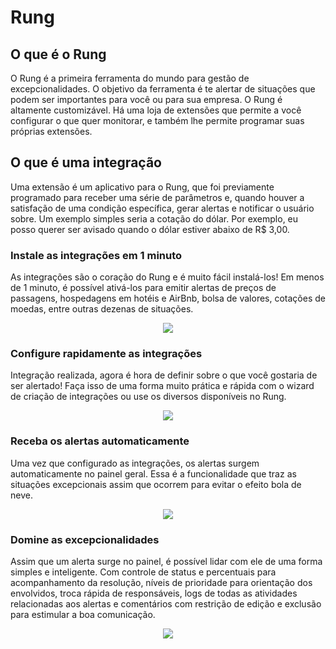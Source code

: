 # Rung

## O que é o Rung

O Rung é a primeira ferramenta do mundo para gestão de excepcionalidades.
O objetivo da ferramenta é te alertar de situações que podem ser importantes
para você ou para sua empresa. O Rung é altamente customizável. Há uma loja
de extensões que permite a você configurar o que quer monitorar, e também lhe
permite programar suas próprias extensões.

## O que é uma integração

Uma extensão é um aplicativo para o Rung, que foi previamente programado
para receber uma série de parâmetros e, quando houver a satisfação de
uma condição específica, gerar alertas e notificar o usuário sobre. Um exemplo
simples seria a cotação do dólar. Por exemplo, eu posso querer ser avisado
quando o dólar estiver abaixo de R$ 3,00.

### Instale as integrações em 1 minuto

As integrações são o coração do Rung e é muito fácil instalá-los! Em menos de 1 minuto, é possível ativá-los para emitir alertas de preços de passagens, hospedagens em hotéis e AirBnb, bolsa de valores, cotações de moedas, entre outras dezenas de situações.

<p align="center"> 
<img src="https://www.rung.com.br/imgs/como-funciona-1-pt-br.jpg">
</p>

### Configure rapidamente as integrações
Integração realizada, agora é hora de definir sobre o que você gostaria de ser alertado! Faça isso de uma forma muito prática e rápida com o wizard de criação de integrações ou use os diversos disponíveis no Rung.

<p align="center"> 
<img src="https://www.rung.com.br/imgs/como-funciona-2-pt-br.jpg">
</p>

### Receba os alertas automaticamente
Uma vez que configurado as integrações, os alertas surgem automaticamente no painel geral. Essa é a funcionalidade que traz as situações excepcionais assim que ocorrem para evitar o efeito bola de neve.

<p align="center"> 
<img src="https://www.rung.com.br/imgs/como-funciona-3-pt-br.jpg">
</p>

### Domine as excepcionalidades
Assim que um alerta surge no painel, é possível lidar com ele de uma forma simples e inteligente. Com controle de status e percentuais para acompanhamento da resolução, níveis de prioridade para orientação dos envolvidos, troca rápida de responsáveis, logs de todas as atividades relacionadas aos alertas e comentários com restrição de edição e exclusão para estimular a boa comunicação.
<p align="center"> 
<img src="https://www.rung.com.br/imgs/como-funciona-4-pt-br.jpg">
</p>
